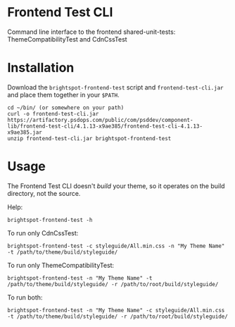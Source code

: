 # Frontend Test CLI

Command line interface to the frontend shared-unit-tests: ThemeCompatibilityTest and CdnCssTest

# Installation

Download the `brightspot-frontend-test` script and `frontend-test-cli.jar` and place them together in your `$PATH`.

```
cd ~/bin/ (or somewhere on your path)
curl -o frontend-test-cli.jar https://artifactory.psdops.com/public/com/psddev/component-lib/frontend-test-cli/4.1.13-x9ae385/frontend-test-cli-4.1.13-x9ae385.jar
unzip frontend-test-cli.jar brightspot-frontend-test
```

# Usage

The Frontend Test CLI doesn't _build_ your theme, so it operates on the build directory, not the source.

Help:
```
brightspot-frontend-test -h
```

To run only CdnCssTest:
```
brightspot-frontend-test -c styleguide/All.min.css -n "My Theme Name" -t /path/to/theme/build/styleguide/
```

To run only ThemeCompatibilityTest:
```
brightspot-frontend-test -n "My Theme Name" -t /path/to/theme/build/styleguide/ -r /path/to/root/build/styleguide/
```

To run both:
```
brightspot-frontend-test -n "My Theme Name" -c styleguide/All.min.css -t /path/to/theme/build/styleguide/ -r /path/to/root/build/styleguide/
```
